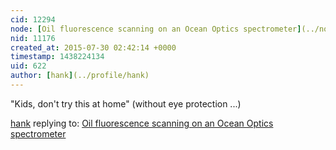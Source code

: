 ```yaml
---
cid: 12294
node: [Oil fluorescence scanning on an Ocean Optics spectrometer](../notes/warren/09-23-2014/oil-fluorescence-scanning-on-an-ocean-optics-spectrometer)
nid: 11176
created_at: 2015-07-30 02:42:14 +0000
timestamp: 1438224134
uid: 622
author: [hank](../profile/hank)
---
```


"Kids, don't try this at home" (without eye protection ...)

[hank](../profile/hank) replying to: [Oil fluorescence scanning on an Ocean Optics spectrometer](../notes/warren/09-23-2014/oil-fluorescence-scanning-on-an-ocean-optics-spectrometer)

